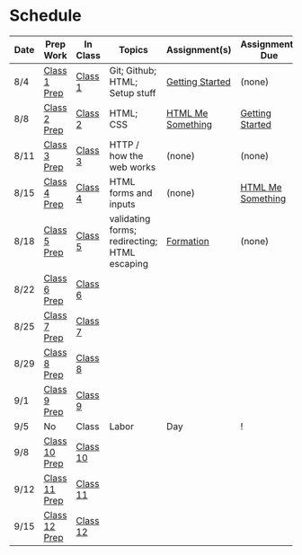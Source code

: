 # Schedule

Date | Prep Work | In Class | Topics | Assignment(s) | Assignments Due
-----|-----------|----------|--------|---------------|----------------
8/4 | [Class 1 Prep](./class1-prep) | [Class 1](./class1) | Git; Github; HTML; Setup stuff | [Getting Started][getting-started] | (none)
8/8 | [Class 2 Prep](./class2-prep) | [Class 2](./class2) | HTML; CSS | [HTML Me Something][html-me-something] | [Getting Started][getting-started]
8/11 | [Class 3 Prep](./class3-prep) | [Class 3](./class3) | HTTP / how the web works | (none) | (none)
8/15 | [Class 4 Prep](./class4-prep) | [Class 4](./class4) | HTML forms and inputs | (none) | [HTML Me Something][html-me-something] |
8/18 | [Class 5 Prep](./class5-prep) | [Class 5](./class5) | validating forms; redirecting; HTML escaping | [Formation][formation] | (none) |
8/22 | [Class 6 Prep](./class6-prep) | [Class 6](./class6) | | | |
8/25 | [Class 7 Prep](./class7-prep) | [Class 7](./class7) | | | |
8/29 | [Class 8 Prep](./class8-prep) | [Class 8](./class8) | | | |
9/1 | [Class 9 Prep](./class9-prep) | [Class 9](./class9) | | | |
9/5 | No | Class | Labor | Day | ! |
9/8 | [Class 10 Prep](./class10-prep) | [Class 10](./class10) | | | |
9/12 | [Class 11 Prep](./class11-prep) | [Class 11](./class11) | | | |
9/15 | [Class 12 Prep](./class12-prep) | [Class 12](./class12) | | | |

[getting-started]: ../assignments/getting-started
[html-me-something]: ../assignments/html-me-something
[formation]: ../assignments/formation
